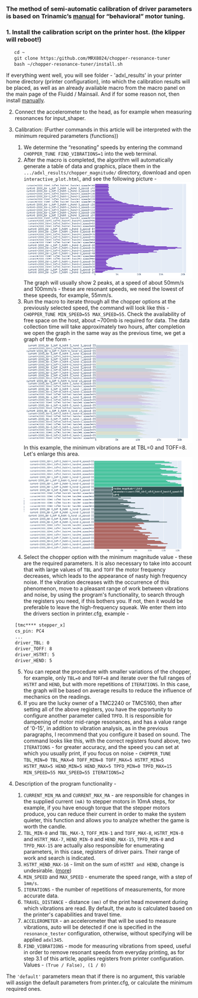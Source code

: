 ### The method of semi-automatic calibration of driver parameters is based on Trinamic’s [manual](https://www.analog.com/en/app-notes/AN-001.html) for “behavioral” motor tuning.


### 1. Install the calibration script on the printer host. (the klipper will reboot!)
```
   cd ~
   git clone https:/github.com/MRX8024/chopper-resonance-tuner
   bash ~/chopper-resonance-tuner/install.sh
```
If everything went well, you will see folder - 'adxl_results' in your printer home directory (printer configuration), into which the calibration results will be placed, as well as an already available macro from the macro panel on the main page of the Fluidd / Mainsail.
And if for some reason not, then install [manually](/wiki/manual_install_en.md).

2. Connect the accelerometer to the head, as for example when measuring resonances for input_shaper.

3. Calibration: (Further commands in this article will be interpreted with the minimum required parameters (functions))

   1. We determine the “resonating” speeds by entering the command `CHOPPER_TUNE FIND_VIBRATIONS=1` into the web terminal.
   2. After the macro is completed, the algorithm will automatically generate a table of data and graphics, place them in the `.../adxl_results/chopper_magnitude/` directory, download and open `interactive_plot.html`, and see the following picture -
   ![](/wiki/pictures/img_1.png)
   The graph will usually show 2 peaks, at a speed of about 50mm/s and 100mm/s - these are resonant speeds, we need the lowest of these speeds, for example, 55mm/s.
   3. Run the macro to iterate through all the chopper options at the previously selected speed, the command will look like this
   -`CHOPPER_TUNE MIN_SPEED=55 MAX_SPEED=55`. Check the availability of free space on the host, about ~700mb is required for data.
   The data collection time will take approximately two hours, after completion we open the graph in the same way as the previous time, we get a graph of the form -
   ![](/wiki/pictures/img_2.png)
   In this example, the minimum vibrations are at TBL=0 and TOFF=8. Let's enlarge this area.
   ![](/wiki/pictures/img_3.png)
   4. Select the chopper option with the minimum magnitude value - these are the required parameters. It is also necessary to take into account that with large values of `TBL` and `TOFF` the motor frequency decreases, which leads to the appearance of nasty high frequency noise. 
   If the vibration decreases with the occurrence of this phenomenon, move to a pleasant range of work between vibrations and noise, by using the program's functionality, to search through the registers you need, if this bothers you. If not, then it would be preferable to leave the high-frequency squeak.
   We enter them into the drivers section in printer.cfg, example -
   ```
   [tmc**** stepper_x]
   cs_pin: PC4
   ...
   driver_TBL: 0
   driver_TOFF: 8
   driver_HSTRT: 5
   driver_HEND: 5
   ```

   5. You can repeat the procedure with smaller variations of the chopper, for example, only `TBL=0` and `TOFF=8` and iterate over the full ranges of `HSTRT` and `HEND`, but with more repetitions of `ITERATIONS`. In this case, the graph will be based on average results to reduce the influence of mechanics on the readings.
   6. If you are the lucky owner of a TMC2240 or TMC5160, then after setting all of the above registers, you have the opportunity to configure another parameter called `TPFD`.
   It is responsible for dampening of motor mid-range resonances, and has a value range of '0-15', in addition to vibration analysis, as in the previous paragraphs, I recommend that you configure it based on sound.
   The command looks like this, with the correct registers found above, two `ITERATIONS` - for greater accuracy, and the speed you can set at which you usually print, if you focus on noise - `CHOPPER_TUNE TBL_MIN=0 TBL_MAX=0 TOFF_MIN=8 TOFF_MAX=5 HSTRT_MIN=5 HSTRT_MAX=5 HEND_MIN=5 HEND_MAX=5 TPFD_MIN=0 TPFD_MAX=15 MIN_SPEED=55 MAX_SPEED=55 ITERATIONS=2`


4. Description of the program functionality -
   1. `CURRENT_MIN_MA` and `CURRENT_MAX_MA` - are responsible for changes in the supplied current `(mA)` to stepper motors in 10mA steps, for example, if you have enough torque that the stepper motors produce, you can reduce their current in order to make the system quieter, this function and allows you to analyze whether the game is worth the candle.
   2. `TBL_MIN-0` and `TBL_MAX-3`, `TOFF_MIN-1` and `TOFF_MAX-8`, `HSTRT_MIN-0` and `HSTRT_MAX-7`, `HEND_MIN-0` and `HEND_MAX-15`, `TPFD_MIN-0` and `TPFD_MAX-15` are actually also responsible for enumerating parameters, in this case, registers of driver pairs. Their range of work and search is indicated.
   3. `HSTRT_HEND_MAX-16` - limit on the sum of `HSTRT and HEND`, change is undesirable. ([more](https://www.analog.com/media/en/technical-documentation/data-sheets/TMC5160A_datasheet_rev1.17.pdf))
   4. `MIN_SPEED` and `MAX_SPEED` - enumerate the speed range, with a step of `1mm/s`.
   5. `ITERATIONS` - the number of repetitions of measurements, for more accurate data.
   6. `TRAVEL_DISTANCE` - distance `(mm)` of the print head movement during which vibrations are read. By default, the auto is calculated based on the printer's capabilities and travel time.
   7. `ACCELEROMETER` - an accelerometer that will be used to measure vibrations, auto will be detected if one is specified in the `resonance_tester` configuration, otherwise, without specifying will be applied `adxl345`.
   8. `FIND_VIBRATIONS` - mode for measuring vibrations from speed, useful in order to remove resonant speeds from everyday printing, as for step 3.1 of this article, applies registers from printer configuration. Values - `(True / False), (1 / 0)`

The `'default'` parameters mean that if there is no argument, this variable will assign the default parameters from printer.cfg, or calculate the minimum required ones.
